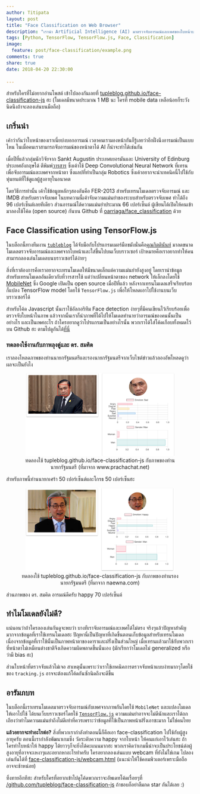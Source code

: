 ```yaml
---
author: Titipata
layout: post
title: "Face Classification on Web Browser"
description: "เรานำ Artificial Intelligence (AI) มาตรวจจับอารมณ์และเพศของใบหน้าบนเว็บบราวเซอร์โดยใช้ TensorFlow.js"
tags: [Python, TensorFlow, TensorFlow.js, Face, Classification]
image:
  feature: post/face-classification/example.png
comments: true
share: true
date: 2018-04-20 22:30:00

---
```


สำหรับใครที่ไม่อยากอ่านโพสต์ เข้าไปลองกันเลยที่ [tupleblog.github.io/face-classification-js](https://tupleblog.github.io/face-classification-js/) ฮะ
(โมเดลมีขนาดประมาณ 1 MB นะ ใครที่ mobile data เหลือน้อยก็ระวังนิดนึงถ้าจะลองเล่นบนมือถือ)


## เกริ่นนำ

เค้าว่ากันว่าใบหน้าของเราเนี่ยบ่งบอกอารมณ์ เวลาคนเรามองหน้ากันก็รู้เลยว่าอีกฝั่งนึงอารมณ์เป็นแบบไหน
ในเมื่อคนเราสามารถจับอารมณ์ของหน้าตาได้ AI ก็น่าจะทำได้เช่นกัน

เมื่อปีที่แล้วกลุ่มนักวิจัยจาก Sankt Augustin ประเทศเยอรมันและ University of Edinburg ประเทศอังกฤษได้
ตีพิมพ์[วารสาร](https://github.com/oarriaga/face_classification/blob/master/report.pdf) ซึ่งเค้าใช้ Deep Convolutional Neural Network ที่เทรนเพื่อจับอารมณ์และเพศจากหน้าตา ซึ่งแลปที่ทำเป็นกลุ่ม Robotics
ซึ่งเค้าอยากจะนำเทคนิคนี้ไปใช้กับหุ่นยนต์ที่ใช้ดูแลผู้สูงอายุในอนาคต

โดยวิธีการทำนั้น เค้าใช้ข้อมูลหลักๆสองอันคือ FER-2013 สำหรับเทรนโมเดลตรวจจับอารมณ์ และ IMDB สำหรับตรวจจับเพศ
ในบทความนี้เค้าจับความแม่นยำของระบบสำหรับตรวจจับเพศ ทำได้ถึง 96 เปอร์เซ็นต์เลยทีเดียว
ส่วนอารมณ์ได้ความแม่นยำประมาณ​ 66 เปอร์เซ็นต์ ผู้เขียนได้เปิดให้คนเข้ามาลองใช้โค้ด (open source) กันบน Github ที่
[oarriaga/face_classification](https://github.com/oarriaga/face_classification) ด้วย


## Face Classification using TensorFlow.js

ในบล็อกนี้ทางทีมงาน [`tubleblog`](https://tupleblog.github.io/) ได้จับมือกับโปรแกรมเมอร์มือขมังนั่นคือ[คุณกิตตินันท์](https://github.com/kittinan)
มาลดขนาดโมเดลตรวจจับอารมณ์และเพศจากใบหน้าและใส่ขึ้นไปบนเว็บบราวเซอร์
เป้าหมายคือเราอยากทำให้คนสามารถลองเล่นโมเดลบนบราวเซอร์ได้ง่ายๆ

สิ่งที่เราต้องการคือเราอยากจะเทรนโมเดลให้มีขนาดเล็กแต่ความแม่นยำยังสูงอยู่
โดยเรานำข้อมูลสำหรับเทรนโมเดลอันเดียวกับที่วารสารใช้ แต่ว่าเปลี่ยนหน้าตาของ network ให้เล็กลงโดยใช้
[MobileNet](https://research.googleblog.com/2017/06/mobilenets-open-source-models-for.html)
ซึ่ง Google เปิดเป็น open source เมื่อปีที่แล้ว หลังจากเทรนโมเดลเสร็จเรียบร้อยก็แปลง TensorFlow model
โดยใช้ `TensorFlow.js` เพื่อให้โหลดเอาไปใช้งานบนเว็บบราวเซอร์ได้

สำหรับโค้ด Javascript นั้นเราใช้อัลกอริทึม Face detection ง่ายๆที่มีคนเขียนไว้เรียบร้อยเพื่อตรวจจับใบหน้าในภาพ
แล้วจากนั้นเราก็นำภาพที่ได้ไปให้โมเดลทำนายว่าอารมณ์ของคนนั้นเป็นอย่างไร และเป็นเพศอะไร
ถ้าใครอยากดูว่าโปรแกรมเป็นอย่างไรนั้น พวกเราได้ใส่โค้ดเกือบทั้งหมดไว้บน Github ฮะ
ตามไปดูกันได้[ที่นี่](https://github.com/tupleblog/face-classification-js)


### ทดลองใช้งานกับภาพลุงตู่และ ดร. สมคิด

เราลองโหลดภาพของท่านนายกรัฐมนตรีและรองนายกรัฐมนตรีจากเว็บไซต์ข่าวแล้วลองอัพโหลดดูว่าผลจะเป็นยังไง

<figure><center>
  <img width="400" src="/images/post/face-classification/example.png" data-action="zoom"/>

  <figcaption>
    <a title="นายก">
      ทดลองใช้ tupleblog.github.io/face-classification-js กับภาพของท่านนายกรัฐมนตรี (ที่มาจาก www.prachachat.net)
    </a>
  </figcaption>
</center></figure>

สำหรับภาพนี้ท่านนายกเศร้า 50 เปอร์เซ็นต์และโกรธ​ 50 เปอร์เซ็นฮะ

<figure><center>
  <img width="400" src="/images/post/face-classification/example-2.png" data-action="zoom"/>

  <figcaption>
    <a title="นายก">
      ทดลองใช้ tupleblog.github.io/face-classification-js กับภาพของท่านรองนายกรัฐมนตรี (ที่มาจาก naewna.com)
    </a>
  </figcaption>
</center></figure>

ส่วนภาพของ ดร. สมคิด อารมณ์ดีครับ happy 70 เปอร์เซ็นต์


## ทำไมโมเดลยังไม่ดี?

แน่นอนว่าถ้าใครลองเล่นกันดูจะพบว่า บางทีเราจับอารมณ์และเพศได้ไม่ตรง จริงๆแล้วปัญหาสำคัญมากจากข้อมูลที่เราใช้เทรนโมเดลฮะ
ปัญหานี่เป็นปัญหาที่เกิดขึ้นตอนเก็บข้อมูลสำหรับเทรนโมเดล เนื่องจากข้อมูลที่เราใช้นั้นเป็นภาพหน้าตาของดาราและฝรั่งเป็นส่วนใหญ่
เมื่อเทรนแล้วมาใช้กับพวกเราที่หน้าตาไม่เหมือนต่างชาติจึงเกิดความผิดพลาดขึ้นนั่นเอง
(มักเรียกว่าโมเดลไม่ generalized หรือว่ามี bias ฮะ)

ส่วนใบหน้าที่ตรวจจับแล้วไม่เจอ สาเหตุนั้นเพราะว่าเราใช้เทคนิคการตรวจจับหน้าแบบง่ายมากๆโดยใช้ของ `tracking.js`
อาจจะต้องแก้โค้ดกันซักนิดถึงจะดีขึ้น


## อารัมภบท

ในบล็อกนี้เราเทรนโมเดลมาตรวจจับอารมณ์กับเพศจากภาพกันโดยใช้ `MobileNet` และแปลงโมเดลให้เอาไปใช้
ได้บนเว็บบราวเซอร์โดยใช้ [`TensorFlow.js`](https://js.tensorflow.org/)
ความแม่นยำอาจจะไม่ดีนักและเราได้ถกเถียงว่าทำไมความแม่นยำถึงไม่ดีเท่าที่ควรเพราะว่าข้อมูลที่ใช้เป็นภาพหน้าฝรั่งเอาซะมาก ไม่ใช่คนไทย

**แล้วอยากจะทำอะไรต่อ?** สิ่งที่พวกเรากำลังทำตอนนี้ก็คือเอา face-classification ไปใช้กับผู้สูงอายุครับ ตอนนี้เรากำลังพัฒนาเกมซึ่ง
วัดระดับความ happy จากใบหน้า ให้คนแก่เอาไว้เล่นฮะ ถ้าใครทำใบหน้าให้ happy ได้ยาวๆก็จะยิ่งได้คะแนนมากฮะ
พวกเราคิดว่าเกมนี้น่าจะเป็นประโยชน์ต่อผู้สูงอายุที่อาจจะเหงาๆและอยากหาอะไรทำครับ ใครอยากลองเล่นแบบ webcam ที่ยังไม่ใช่เกม
ไปลองเล่นกันได้ที่ [face-classification-js/webcam.html](https://tupleblog.github.io/face-classification-js/webcam.html)
(แนะนำให้ใช้คอมพิวเตอร์เพราะมือถืออาจจะช้าหน่อย)

ทิ้งทายอีกทีฮะ สำหรับใครที่อยากเข้าไปดูโค้ดพวกเราจะอัพเดทโค้ดเรื่อยๆที่ [/github.com/tupleblog/face-classification-js](https://github.com/tupleblog/face-classification-js)
ถ้าชอบก็อย่าลืมกด star กันได้เลย :)
